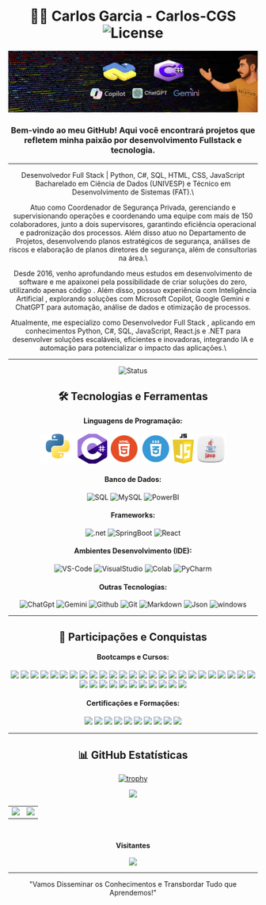 <div align="center">
 
 # 👨‍💻 Carlos Garcia - Carlos-CGS  ![License](https://img.shields.io/github/license/Carlos-CGS/Carlos-CGS?style=flat)
 <img src="Capa2025.png">
 
### Bem-vindo ao meu GitHub! Aqui você encontrará projetos que refletem minha paixão por desenvolvimento Fullstack e tecnologia.

---

Desenvolvedor Full Stack | Python, C#, SQL, HTML, CSS, JavaScript\
Bacharelado em Ciência de Dados (UNIVESP) e Técnico em Desenvolvimento de Sistemas (FAT).\

Atuo como Coordenador de Segurança Privada, gerenciando e supervisionando operações e coordenando uma equipe com mais de 150 colaboradores, junto a dois supervisores, garantindo eficiência operacional e padronização dos processos.  Além disso atuo no Departamento de Projetos, desenvolvendo planos estratégicos de segurança, análises de riscos e elaboração de planos diretores de segurança, além de consultorias na área.\

Desde 2016, venho aprofundando meus estudos em desenvolvimento de software e me apaixonei pela possibilidade de criar soluções do zero, utilizando apenas código . Além disso, possuo experiência com Inteligência Artificial , explorando soluções com Microsoft Copilot, Google Gemini e ChatGPT para automação, análise de dados e otimização de processos.

Atualmente, me especializo como Desenvolvedor Full Stack , aplicando em conhecimentos Python, C#, SQL, JavaScript, React.js e .NET para desenvolver soluções escaláveis, eficientes e inovadoras, integrando IA e automação para potencializar o impacto das aplicações.\

---
![Status](./profile-night.svg)

## 🛠 Tecnologias e Ferramentas
#### Linguagens de Programação:
<img src="https://github.com/Carlos-CGS/Projeto-AssistenteBusca/blob/main/img/python.png" height="60"/>
<img src="https://github.com/Carlos-CGS/Projeto-AssistenteBusca/blob/main/img/csharp.png" height="60"/>
<img src="https://github.com/Carlos-CGS/Projeto-AssistenteBusca/blob/main/img/html.png" height="60"/>
<img src="https://github.com/Carlos-CGS/Projeto-AssistenteBusca/blob/main/img/css.png" height="60"/>
<img src="https://github.com/Carlos-CGS/Projeto-AssistenteBusca/blob/main/img/javascript.png" height="60"/>
<img src="https://github.com/Carlos-CGS/Projeto-AssistenteBusca/blob/main/img/java.png" height="60"/>


#### Banco de Dados:
![SQL](https://img.shields.io/badge/-SQL-000?style=for-the-badge&logo=MySQL&logoColor=white) 
![MySQL](https://img.shields.io/badge/MySQL-005C84?style=for-the-badge&logo=mysql&logoColor=white) 
![PowerBI](https://img.shields.io/badge/PowerBI-F2C811?style=for-the-badge&logo=Power%20BI&logoColor=white)

#### Frameworks:
![.net](https://img.shields.io/badge/.NET-512BD4?style=for-the-badge&logo=dotnet&logoColor=white)
![SpringBoot](https://img.shields.io/badge/Spring_Boot-F2F4F9?style=for-the-badge&logo=spring-boot)
![React](https://img.shields.io/badge/-React-61DAFB?style=for-the-badge&logo=react&logoColor=ffffff)

#### Ambientes Desenvolvimento (IDE):
![VS-Code](https://img.shields.io/badge/VSCode-0078D4?style=for-the-badge&logo=visual%20studio%20code&logoColor=white)
![VisualStudio](https://img.shields.io/badge/Visual_Studio-5C2D91?style=for-the-badge&logo=visual%20studio&logoColor=white)
![Colab](https://img.shields.io/badge/Colab-F9AB00?style=for-the-badge&logo=googlecolab&color=525252)
![PyCharm](https://img.shields.io/badge/PyCharm-000000.svg?&style=for-the-badge&logo=PyCharm&logoColor=white)

#### Outras Tecnologias:
![ChatGpt](https://img.shields.io/badge/ChatGPT-74aa9c?style=for-the-badge&logo=openai&logoColor=white)
![Gemini](https://img.shields.io/badge/Gemini-8E75B2?style=for-the-badge&logo=googlebard&logoColor=fff)
![Github](https://img.shields.io/badge/github%20-%23121011.svg?&style=for-the-badge&logo=github&logoColor=white) 
![Git](https://img.shields.io/badge/git%20-%23F05033.svg?&style=for-the-badge&logo=git&logoColor=white) 
![Markdown](https://img.shields.io/badge/Markdown-000000?style=for-the-badge&logo=markdown&logoColor=white) 
![Json](https://img.shields.io/badge/json-5E5C5C?style=for-the-badge&logo=json&logoColor=white)
![windows](https://img.shields.io/badge/Windows-0078D6?style=for-the-badge&logo=windows&logoColor=white)

---

## 🚀 Participações e Conquistas

#### Bootcamps e Cursos:
[<img src="https://assets.dio.me/05lp_QMscnXbwqDy0YKZt4Mg1MDB3UE63LK9JQabPSc/f:webp/h:413/q:80/w:413/L3JhbmtpbmcvZDYzOTViNWQtNjdjOC00ZjhmLTljOGEtYzg2YjcyYjE4MjdhLnBuZw" height="50"></a>](https://hermes.dio.me/certificates/V2FZ7ZDB.pdf)
[<img src="https://assets.dio.me/PLhLlL0UBjln8UIkXMJxvhDslnCEG2Lp63tHK4uMDr8/f:webp/h:413/q:80/w:413/L3JhbmtpbmcvNTU4MGVjZGMtYmI4Zi00NWIwLWI5MjgtNTAxYjA3NDdmMjMxLnBuZw" height="50"></a>](https://hermes.dio.me/certificates/SGESUAXX.pdf)
[<img src="https://assets.dio.me/w_aw33GiCnqh4hlVcI3Ey9tAeh1Lm-wm9BMaVbwTyC4/f:webp/h:413/q:80/w:413/L3JhbmtpbmcvNzk4NzViZDgtMzA0Yy00YmJkLTlhMTMtODc3YmQxZDI2NDkyLnBuZw" height="50"></a>](https://hermes.dio.me/certificates/CLSYSDQN.pdf)
[<img src="https://assets.dio.me/r2jBLXv9dGRnKkngouzdw44d3Mj7mLfTPx7LFVtkHKs/f:webp/h:413/q:80/w:413/L3JhbmtpbmcvOGQ5OTQ5M2QtZWJlNC00OTFiLWEwNmMtZDIwMWIyMzAxMTI4LnBuZw" height="50"></a>](https://hermes.dio.me/certificates/EQVIXDY6.pdf)
[<img src="https://assets.dio.me/F6QUpCT19KAT0xr9osG0ZwH5ox39nKa08i2t-ob-YF8/f:webp/h:120/q:80/L3RyYWNrcy8xMDIxYmVhMC0yMDk0LTRmODgtYTY2MC1mNzViZmQ0NDVjNDUucG5n" height="50"></a>](https://hermes.dio.me/certificates/ZO97S88N.pdf)
[<img src="https://assets.dio.me/IZFwGHO3xaT7_edB13S-swDxAb_oHUYPGzyAHuAEeew/f:webp/h:413/q:80/w:413/L3JhbmtpbmcvN2VmMjRlYjctNGFmNy00NWQ2LWI0Y2YtOGM4ODhhMWE2ZDgwLnBuZw" height="50"></a>](https://hermes.dio.me/certificates/VWENIMGL.pdf)
[<img src="https://assets.dio.me/rxyKbq0KWMaVYiJP_8Etfi0wac-blkSEi_g74BBAp4M/f:webp/h:413/q:80/w:413/L3JhbmtpbmcvZDE1ZmU4YzYtZTg5OC00ZjllLTgxOWUtYTNkZTU1MzMxMDk2LnBuZw" height="50"></a>](https://hermes.dio.me/certificates/MDSDLCPI.pdf)
[<img src="https://assets.dio.me/FHX59vC4u9ByCKVz1IJK-oMl65LfL8TENe14fLdmV-o/f:webp/h:413/q:80/w:413/L3JhbmtpbmcvNTQxNGE0ZmUtMTM2Ny00ODk0LWFmZGQtOTVlM2JkMWQ0YTUxLnBuZw" height="50"></a>](https://hermes.dio.me/certificates/3EU02QOP.pdf)
[<img src="https://assets.dio.me/iA6Q1Vin_WRYRaRxh4OsrF0jVnjWd0RC0yjMrYvMrQM/f:webp/h:413/q:80/w:413/L3JhbmtpbmcvNjA1NzliMGYtMDM5YS00NmI4LTg2YjYtMjE3ZGU1ZGU4OWFjLnBuZw" height="50"></a>](https://hermes.dio.me/certificates/UUBJ5OUS.pdf)
[<img src="https://assets.dio.me/L2Lk8puSQIFoySTrBB582IWoZ-xlY9KdK_9ncHx-Onk/f:webp/h:413/q:80/w:413/L3JhbmtpbmcvYTgzZjNlMDMtZWQwNi00OThmLWI4ZjktZGQ2NjNlOTRiYjc5LnBuZw" height="50"></a>](https://hermes.dio.me/certificates/B94K2NI8.pdf)
[<img src="https://assets.dio.me/kyM2lTKV1pkxFDtV4gAZ0Ub703CGFfXopKX64pUvpaI/f:webp/h:413/q:80/w:413/L3JhbmtpbmcvZmE2ZjJmYzktMDk3YS00Y2U3LTgxODEtNjBmNGRmYzZkZGI3LnBuZw" height="50"></a>](https://hermes.dio.me/certificates/DMX9UZ6S.pdf)
[<img src="https://assets.dio.me/u6Ybb3oH8W5AHaJS_VGQ5SRwiXGXXF3eloJOkaC8knU/f:webp/h:413/q:80/w:413/L3JhbmtpbmcvOTM0Yjk3NmYtZTEwMi00NzNlLTg3MWYtOWVhNWYxZGY4NzZlLnBuZw" height="50"></a>](https://hermes.dio.me/certificates/FOCVETHW.pdf)
[<img src="https://assets.dio.me/WZJSKdzJr113C_qiFfhHn_wH9YGPubVIuxR3XOKk3m8/f:webp/h:413/q:80/w:413/L3JhbmtpbmcvZmIxMTk5ZTUtM2FiNy00ODYzLWI2NjYtMmVjN2JiMjNlNzRmLnBuZw" height="55"></a>](https://hermes.dio.me/certificates/WTYKAEUX.pdf)
[<img src="https://assets.dio.me/LQztstYC-_9DhdUaqgGeMeHyWTEnXlwqZyVNTJBDpwI/f:webp/h:413/q:80/w:413/L3JhbmtpbmcvNjFlYTc2ZGQtMDgxOS00NDIzLWI0ZDAtZDkwZDFhZGVhMjk2LnBuZw" height="50"></a>](https://hermes.dio.me/certificates/SVTACDD1.pdf)
[<img src="https://assets.dio.me/8O4Ov__246yP1m1GMFj94m2LxxG3lPwaLMlIdRMDzdE/f:webp/h:120/q:80/L3RyYWNrcy8yNjExMzViOS02N2M5LTQ0MjktYWQyZC00MThjMTFmMWMzNGYucG5n" height="50"></a>](https://hermes.dio.me/certificates/BZ9TAMEY.pdf)
[<img src="https://hermes.dio.me/tracks/e0b4ad51-a4c7-4e61-a683-c04f6d376e9c.png" height="50"></a>](https://hermes.dio.me/certificates/SSQ4FSPO.pdf)
[<img src="https://hermes.dio.me/tracks/0cb208b8-6bf4-454b-9b12-9e9418ad0356.png" height="50"></a>](https://www.dio.me/certificate/7VRG2NTW/share)
[<img src="https://hermes.dio.me/tracks/84b2d685-23f9-4729-9e3c-28cb84a39b38.png" height="50"></a>](https://www.dio.me/certificate/GUZQESX3/share)
[<img src="https://hermes.dio.me/tracks/648ef080-6c4b-4e54-bf72-34f62030f350.png" height="50"></a>](https://www.dio.me/certificate/J7LMDVM4/share)
[<img src="https://hermes.dio.me/tracks/02ee8de6-37e2-4be7-872d-0d7d94910cae.png" height="50"></a>](https://web.dio.me/track/8f3056da-5877-40e1-bd15-de9ae4d9885d?tab=path)
[<img src="https://hermes.dio.me/tracks/1fd7a7da-ba42-417c-a4de-2f0c2f0622b6.png" height="50"></a>](https://www.dio.me/certificate/0HBJXLUF/share)
[<img src="https://hermes.dio.me/tracks/0136518c-68d6-4198-bdbe-6d982c3a1261.png" height="50"></a>](https://web.dio.me/track/bootcamp-squadio)
[<img src="https://hermes.dio.me/tracks/4d998d5c-36c1-497b-8da0-8db465c820eb.png" height="50"></a>](https://web.dio.me/track/microsoft-azure-ai-fundamentals)
[<img src="https://raw.githubusercontent.com/patrickwebsdev/Encriptador-Oracle-Alura/master/img/one.png" height="40"></a>](https://cursos.alura.com.br/formacao-logica-de-programacao-turma-6-oracle-one)
[<img src="https://hermes.dio.me/tracks/b092559f-ec20-4401-83e5-d98b6278b7b1.png" height="50"></a>](https://web.dio.me/track/b9ac7102-6e15-42c4-9081-c8b869e7b04a?tab=path)
[<img src="https://static-cdn.myedools.com/org-6988%2Fschool-7227%2F84c9f4eaf08ecb0c30bf4d05e5fd77be%2F2021.11.16_-_cc50_128x128.png" height="50"/></a>](https://estudarfora.org.br/cursos/cc50/)
[<img src="https://hermes.dio.me/tracks/6bb40420-5f89-4902-8df7-3399674d9d84.png" height="50"></a>](https://web.dio.me/track/decola-tech-avanade-net-developer?tab=path)
[<img src="https://hermes.dio.me/tracks/83f8150a-6429-4c1a-9207-d5bff610f647.png" height="50"/></a>](https://web.dio.me/track/potencia-tech-ifood-desenvolvimento-de-jogos?tab=path)
[<img src="https://hermes.dio.me/tracks/bad97784-9de1-469b-9409-80343b69b50b.png" height="50"/></a>](https://web.dio.me/track/bootcamp-wex-desenvolvimento-net-e-qa)
[<img src="https://hermes.dio.me/tracks/f5dba255-da18-427a-a02a-ca11a339c1cd.png" height="50"/></a>](https://web.dio.me/track/potencia-tech-powered-ifood-ciencias-de-dados-com-python)
[<img src="https://hermes.dio.me/tracks/03253ff0-95b9-4904-84e7-2063e9d6cb26.png" height="50"/></a>](https://web.dio.me/track/santander-bootcamp-2023-ciencia-de-dados-com-python)
[<img src="https://hermes.dio.me/tracks/4c796cee-bef5-4048-8fbe-260527c11f45.png" height="50"/></a>](https://web.dio.me/track/bootcamp-tqi-kotlin)
[<img src="https://hermes.dio.me/tracks/5443980d-31cb-4a9f-8dbd-065773810c04.png" height="50"/></a>](https://web.dio.me/track/orange-tech-backend)
[<img src="https://hermes.dio.me/tracks/041777d8-a929-4126-a914-08e69ed3f731.png" height="50"/></a>](https://web.dio.me/track/kotlin-experience)
[<img src="https://hermes.dio.me/tracks/12da0c17-5b91-4e81-b6e9-92e3ee3b83f6.png" height="50"/></a>](https://web.dio.me/track/trainee-grupo-carrefour-brasil-lideranca-negra)
[<img src="https://hermes.dio.me/tracks/9a1e80de-6b42-4f59-97be-15e1493aa96f.png" height="50"/></a>](https://web.dio.me/track/pottencial-net-developer)

#### Certificações e Formações:
[<img src="https://assets.dio.me/DSTU_-zep4rU4JceDp5Bsc62O7pD65ise53xYO9cJm4/f:webp/h:120/q:80/L3RyYWNrcy9lY2EwMjEzMS1lYjZiLTQ2ZWQtOWEyOC1mNmVlNTk3YWVhNTYucG5n" height="50"></a>](https://hermes.dio.me/certificates/NDEBNJER.pdf)
[<img src="https://assets.dio.me/N3ET28fsUKPyJZb6mh6vdqhVziWjbk3xPNlE_velBWs/f:webp/h:120/q:80/L3RyYWNrcy85NzIyOTdkYy00MzU3LTRhZjQtYWJlYS04OWEzODg1M2E5NDkucG5n" height="50"></a>](https://hermes.dio.me/certificates/LE7E3NMC.pdf)
[<img src="https://images.credly.com/size/110x110/images/024d0122-724d-4c5a-bd83-cfe3c4b7a073/image.png" height="50"></a>](https://www.credly.com/badges/dd770403-b985-4b9a-ad14-711dce728c97/public_url)
[<img src="https://hermes.dio.me/tracks/4deb40de-7fb6-4229-a6a5-97185381d577.png" height="50"></a>](https://hermes.dio.me/certificates/SHYYQMRK.pdf)
[<img src="https://hermes.dio.me/tracks/5d55a4ec-ef34-4222-830f-18dea83ba393.png" height="50"></a>](https://hermes.dio.me/certificates/53OXVZRG.pdf)
[<img src="https://hermes.dio.me/tracks/a736ef42-0d2f-4079-adb4-25c55c85ba2b.png" height="50"></a>](https://hermes.dio.me/certificates/APNBUNKW.pdf)
[<img src="https://micheletaverna.info/wp-content/uploads/2021/09/ssyb-six-sigma-yellow-belt-281x300.webp" height="50"></a>](https://c46e136a583f7e334124-ac22991740ab4ff17e21daf2ed577041.ssl.cf1.rackcdn.com/Certificate/SixSigmaYellowBelt-CarlosHenriqueGarciaSoares-884912.pdf)
[<img src="https://www.scrumstudy.com/Scrum-Images/brand-logo/badge-SFC.png" height="50"/></a>](https://www.scrumstudy.com/certification/verify?type=SFC&number=1004566)
[<img src="https://images.credly.com/size/340x340/images/771cff46-3573-4d12-bfd8-528745f00957/GCC_badge_PGM_1000x1000.png" height="50"/></a>](https://www.credly.com/badges/92330b0c-f085-4930-88a6-c47abfa33459/public_url)
[<img src="https://hermes.dio.me/tracks/169e3d0f-263a-4efb-86c5-244bdf1ce8d6.png" height="50"/></a>](https://web.dio.me/track/formacao-dotnet-developer)

---
## 📊 GitHub Estatísticas
[![trophy](https://github-profile-trophy.vercel.app/?username=Carlos-CGS&theme=onedark&no-frame=true&row=2&column=3)](https://github.com/ryo-ma/github-profile-trophy)


 <img src="https://capsule-render.vercel.app/api?type=waving&color=gradient&height=130&width=200%&section=footer"/>

<table cellpadding="0">
  <tr style="padding: 0">
    <!-- GitHub Stats Card -->  
    <td valign="top"><img height="200" src="https://github-readme-stats.vercel.app/api?username=carlos-cgs&show_icons=true&theme=radical#gh-dark-mode-only"/></td>
    <!-- GitHub Top Language Card -->
    <td valign="top"><img height="200" src="https://github-readme-stats.vercel.app/api/top-langs/?username=carlos-cgs&layout=compact&theme=radical&custom_title=Languages"/></td>
  </tr>
</table>

<div align="center">
<br><p align="centre"><b>Visitantes</b></p>  
<p align="center"><img align="center" src="https://profile-counter.glitch.me/{Carlos-CGS}/count.svg" /></p> 
</div>

---
"Vamos Disseminar os Conhecimentos e Transbordar Tudo que Aprendemos!"
</div>


